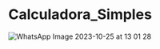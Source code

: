 # Calculadora_Simples

![WhatsApp Image 2023-10-25 at 13 01 28](https://github.com/julianapasmanter/Calculadora_Simples/assets/127982938/95db12eb-fcd0-41ea-a167-b8396a64d190)
